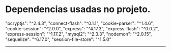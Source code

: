 # Dependencias usadas no projeto.

"bcryptjs": "^2.4.3",
"connect-flash": "^0.1.1",
"cookie-parser": "^1.4.6",
"cookie-session": "^2.0.0",
"express": "^4.17.3",
"express-flash": "^0.0.2",
"express-session": "^1.17.2",
"mysql2": "^2.3.3",
"nodemon": "^2.0.15",
"sequelize": "^6.17.0",
"session-file-store": "^1.5.0"
<hr>
